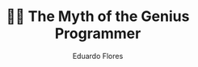 ---
title: 🐱‍💻 The Myth of the Genius Programmer
tags: [mastery, week-2]
layout: post
url: articles/myth-of-the-genius-programmer
author: Eduardo Flores
publishdate: 2021-10-12T10:22:00.000Z
summary: A pervasive elitism hovers in the background of collaborative software development.
---